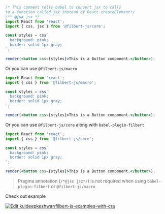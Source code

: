 ```jsx editor=live
/* This comment tells babel to convert jsx to calls 
to a function called jsx instead of React.createElement*/
/** @jsx jsx */
import React from 'react';
import { css, jsx } from '@filbert-js/core';

const styles = css`
  background: pink;
  border: solid 1px gray;
`;

render(<button css={styles}>This is a Button component.</button>);
```

Or you can use `@filbert-js/macro`

```jsx editor=static
import React from 'react';
import { css } from '@filbert-js/macro';

const styles = css`
  background: pink;
  border: solid 1px gray;
`;

render(<button css={styles}>This is a Button component.</button>);
```

Or you can use `@filbert-js/core` along with `babel-plugin-filbert`

```jsx editor=static
import React from 'react';
import { css } from '@filbert-js/core';

const styles = css`
  background: pink;
  border: solid 1px gray;
`;

render(<button css={styles}>This is a Button component.</button>);
```

> Pragma annotation (`/*@jsx jsx*/`) is not required when using `babel-plugin-filbert` or `@filbert-js/macro`

Check out example

[![Edit kuldeepkeshwar/filbert-js-examples-with-cra](https://codesandbox.io/static/img/play-codesandbox.svg)](https://codesandbox.io/s/github/kuldeepkeshwar/filbert-js-examples-with-cra/tree/master/?fontsize=14&hidenavigation=1&theme=dark)
